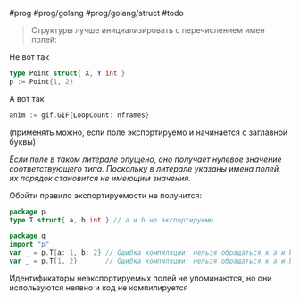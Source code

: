 #prog #prog/golang #prog/golang/struct #todo

> Структуры лучше инициализировать с перечислением имен полей:

Не вот так

```go
type Point struct{ X, Y int }
p := Point{1, 2}
```

А вот так

```go
anim := gif.GIF{LoopCount: nframes}
```
(применять можно, если поле экспортируемо и начинается с заглавной буквы)

*Если поле в таком литерале опущено, оно получает нулевое значение соответству­ющего типа. Поскольку в литерале указаны имена полей, их порядок становится не имеющим значения.*


Обойти правило экспортируемости не получится:

```go
package р
type Т struct{ a, b int } // а и b не экспортируемы

package q
import "р"
var _ = р.Т{а: 1, b: 2} // Ошибка компиляции: нельзя обращаться к а и b
var _ = р.Т{1, 2}       // Ошибка компиляции: нельзя обращаться к а и b
```
Идентификаторы неэкспортируемых полей не упоминаются, но они используются неявно и код не компилируется

